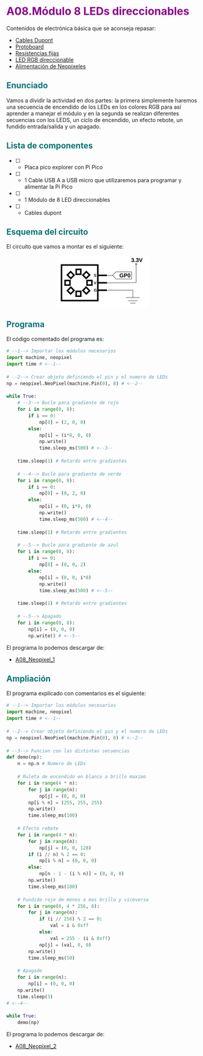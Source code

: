 # <FONT COLOR=#8B008B>A08.Módulo 8 LEDs direccionables</font>
Contenidos de electrónica básica que se aconseja repasar:

* [Cables Dupont](https://fgcoca.github.io/Conceptos-basicos-electronica/apartados/cables_conn/#cables-dupont)
* [Protoboard](https://fgcoca.github.io/Conceptos-basicos-electronica/apartados/cables_conn/#protoboard)
* [Resistencias fijas](https://fgcoca.github.io/Conceptos-basicos-electronica/apartados/resistencias/#resistencias-fijas)
* [LED RGB direccionable](https://fgcoca.github.io/Conceptos-basicos-electronica/apartados/semi_disc/#led-rgb-direccionable)
* [Alimentación de Neopixeles](https://fgcoca.github.io/Conceptos-basicos-electronica/seccion/alim_neop/)

## <FONT COLOR=#007575>**Enunciado**</font>
Vamos a dividir la actividad en dos partes: la primera simplemente haremos una secuencia de encendido de los LEDs en los colores RGB para así aprender a manejar el módulo y en la segunda se realizan diferentes secuencias con los LEDS, un ciclo de encendido, un efecto rebote, un fundido entrada/salida y un apagado.

## <FONT COLOR=#007575>**Lista de componentes**</font>

* [ ] - Placa pico explorer con Pi Pico
* [ ] - 1 Cable USB A a USB micro que utilizaremos para programar y alimentar la Pi Pico
* [ ] - 1 Módulo de 8 LED direccionables
* [ ] - Cables dupont

## <FONT COLOR=#007575>**Esquema del circuito**</font>
El circuito que vamos a montar es el siguiente:

<center>

![A08](../img/activ/A08_e.png)  

</center>

## <FONT COLOR=#007575>**Programa**</font>
El código comentado del programa es:

~~~py
# --1--> Importar los módulos necesarios
import machine, neopixel
import time # <--1--

# --2--> Crear objeto definiendo el pin y el numero de LEDs
np = neopixel.NeoPixel(machine.Pin(0), 8) # <--2--

while True:
    # --3--> Bucle para gradiente de rojo
    for i in range(0, 8):
        if i == 0:
            np[0] = (2, 0, 0)
        else:
            np[i] = (i*8, 0, 0)
            np.write()
            time.sleep_ms(500) # <--3--

    time.sleep(1) # Retardo entre gradientes

    # --4--> Bucle para gradiente de verde
    for i in range(0, 8):
        if i == 0:
            np[0] = (0, 2, 0)
        else:
            np[i] = (0, i*8, 0)
            np.write()
            time.sleep_ms(500) # <--4--

    time.sleep(1) # Retardo entre gradientes

    # --5--> Bucle para gradiente de azul
    for i in range(0, 8):
        if i == 0:
            np[0] = (0, 0, 2)
        else:
            np[i] = (0, 0, i*8)
            np.write()
            time.sleep_ms(500) # <--5--

    time.sleep(1) # Retardo entre gradientes

    # --5--> Apagado
    for i in range(0, 8):
        np[i] = (0, 0, 0)
        np.write() # <--5--
~~~

El programa lo podemos descargar de:

* [A08_Neopixel_1](../programas/A08/A08_1.py)

## <FONT COLOR=#007575>**Ampliación**</font>
El programa explicado con comentarios es el siguiente:

~~~py
# --1--> Importar los módulos necesarios
import machine, neopixel
import time # <--1--

# --2--> Crear objeto definiendo el pin y el numero de LEDs
np = neopixel.NeoPixel(machine.Pin(0), 8) # <--2--

# --3--> Funcion con las distintas secuencias
def demo(np):
    n = np.n # Numero de LEDs
    
    # Ruleta de encendido en blanco a brillo maximo
    for i in range(4 * n):
        for j in range(n):
            np[j] = (0, 0, 0)
        np[i % n] = (255, 255, 255)
        np.write()
        time.sleep_ms(100)

    # Efecto rebote
    for i in range(4 * n):
        for j in range(n):
            np[j] = (0, 0, 128)
        if (i // n) % 2 == 0:
            np[i % n] = (0, 0, 0)
        else:
            np[n - 1 - (i % n)] = (0, 0, 0)
        np.write()
        time.sleep_ms(100)

    # Fundido rojo de menos a mas brillo y viceversa
    for i in range(0, 4 * 256, 8):
        for j in range(n):
            if (i // 256) % 2 == 0:
                val = i & 0xff
            else:
                val = 255 - (i & 0xff)
            np[j] = (val, 0, 0)
        np.write()
        time.sleep_ms(50)

    # Apagado
    for i in range(n):
        np[i] = (0, 0, 0)
    np.write()
    time.sleep(3)
# <--4--

while True:
    demo(np)
~~~

El programa lo podemos descargar de:

* [A08_Neopixel_2](../programas/A08/A08_2.py)

